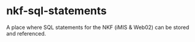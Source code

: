 nkf-sql-statements
==================

A place where SQL statements for the NKF (iMIS &amp; Web02) can be stored and referenced.
